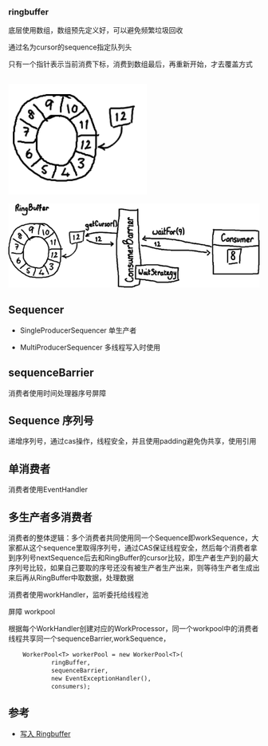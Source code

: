 ### ringbuffer

底层使用数组，数组预先定义好，可以避免频繁垃圾回收

通过名为cursor的sequence指定队列头

只有一个指针表示当前消费下标，消费到数组最后，再重新开始，才去覆盖方式


##

![ringbuffer](img/ringbuffer/ringbuffer1.png)


![ringbuffer](img/ringbuffer/ringbufferconsumer.png)


## Sequencer

- SingleProducerSequencer
    单生产者

- MultiProducerSequencer
    多线程写入时使用

## sequenceBarrier

消费者使用时间处理器序号屏障


## Sequence 序列号

递增序列号，通过cas操作，线程安全，并且使用padding避免伪共享，使用引用


## 单消费者

消费者使用EventHandler

## 多生产者多消费者

 消费者的整体逻辑：多个消费者共同使用同一个Sequence即workSequence，大家都从这个sequence里取得序列号，通过CAS保证线程安全，然后每个消费者拿到序列号nextSequence后去和RingBuffer的cursor比较，即生产者生产到的最大序列号比较，如果自己要取的序号还没有被生产者生产出来，则等待生产者生成出来后再从RingBuffer中取数据，处理数据

消费者使用workHandler，监听委托给线程池

屏障
workpool

根据每个WorkHandler创建对应的WorkProcessor，同一个workpool中的消费者线程共享同一个sequenceBarrier,workSequence，

        WorkerPool<T> workerPool = new WorkerPool<T>(
                ringBuffer,
                sequenceBarrier,
                new EventExceptionHandler(),
                consumers);


## 参考

- [写入 Ringbuffer](https://ifeve.com/disruptor-writing-ringbuffer/)